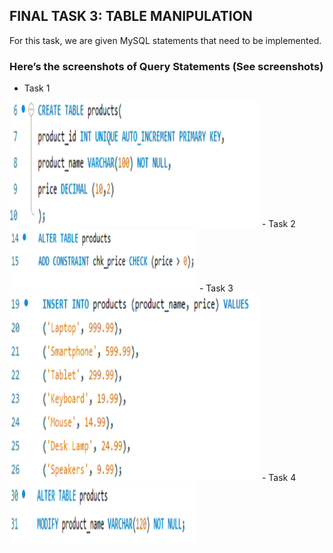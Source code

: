 ## FINAL TASK 3: TABLE MANIPULATION

For this task, we are given MySQL statements that need to be implemented.

### Here’s the screenshots of Query Statements (See screenshots)

- Task 1
<img src="Images/task1.png" alt="Alt Text" width="400" height="200">
- Task 2
<img src="Images/task2.png" alt="Alt Text" width="300" height="100">
- Task 3
<img src="Images/task3.png" alt="Alt Text" width="400" height="300">
- Task 4
<img src="Images/task4.png" alt="Alt Text" width="300" height="100">
